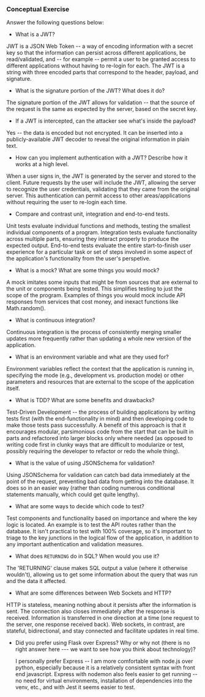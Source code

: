 ### Conceptual Exercise

Answer the following questions below:

- What is a JWT?

JWT is a JSON Web Token -- a way of encoding information with a secret key so that the information can persist across different applications, be read/validated, and -- for example -- permit a  user to be granted access to different applications without having to re-login for each. The JWT is a string with three encoded parts that correspond to the header, payload, and signature.

- What is the signature portion of the JWT?  What does it do?

The signature portion of the JWT allows for validation -- that the source of the request is the same as expected by the server, based on the secret key.

- If a JWT is intercepted, can the attacker see what's inside the payload?

Yes -- the data is encoded but not encrypted. It can be inserted into a publicly-available JWT decoder to reveal the original information in plain text.

- How can you implement authentication with a JWT?  Describe how it works at a high level. 
 
When a user signs in, the JWT is generated by the server and stored to the client. Future requests by the user will include the JWT, allowing the server to recognize the user credentials, validating that they came from the original server. This authentication can permit access to other areas/applications without requiring the user to re-login each time.

- Compare and contrast unit, integration and end-to-end tests.

Unit tests evaluate individual functions and methods, testing the smallest individual components of a program. Integration tests evaluate functionality across multiple parts, ensuring they interact properly to produce the expected output. End-to-end tests evaluate the entire start-to-finish user experience for a particular task or set of steps involved in some aspect of the application's functionality from the user's perspetive.

- What is a mock? What are some things you would mock?

A mock imitates some inputs that might be from sources that are external to the unit or components being tested. This simplifies testing to just the scope of the program. Examples of things you would mock include API responses from services that cost money, and inexact functions like Math.random().

- What is continuous integration?

Continuous integration is the process of consistently merging smaller updates more frequently rather than updating a whole new version of the application.

- What is an environment variable and what are they used for?

Environment variables reflect the context that the application is running in, specifying the mode (e.g., development vs. production mode) or other parameters and resources that are external to the scope of the application itself. 

- What is TDD? What are some benefits and drawbacks?

Test-Driven Development -- the process of building applications by writing tests first (with the end-functionality in mind) and then developing code to make those tests pass successfully. A benefit of this approach is that it encourages modular, parsimonious code from the start that can be built in parts and refactored into larger blocks only where needed (as opposed to writing code first in clunky ways that are difficult to modularize or test, possibly requiring the developer to refactor or redo the whole thing). 

- What is the value of using JSONSchema for validation?

Using JSONSchema for validation can catch bad data immediately at the point of the request, preventing bad data from getting into the database. It does so in an easier way (rather than coding numerous conditional statements manually, which could get quite lengthy).

- What are some ways to decide which code to test?

Test components and functionality based on importance and where the key logic is located. An example is to test the API routes rather than the database. It isn't practical to test with 100% coverage, so it's important to triage to the key junctions in the logical flow of the application, in addition to any important authentication and validation measures.

- What does `RETURNING` do in SQL? When would you use it?

The 'RETURNING' clause makes SQL output a value (where it otherwise wouldn't), allowing us to get some information about the query that was run and the data it affected.

- What are some differences between Web Sockets and HTTP?

HTTP is stateless, meaning nothing about it persists after the information is sent. The connection also closes immediately after the response is received. Information is transferred in one direction at a time (one request to the server, one response received back). Web sockets, in contrast, are stateful, bidirectional, and stay connected and facilitate updates in real time.

- Did you prefer using Flask over Express? Why or why not (there is no right
  answer here --- we want to see how you think about technology)?
  
  I personally prefer Express -- I am more comfortable with node.js over python, especially because it is a relatively consistent syntax with front end javascript. Express with nodemon also feels easier to get running -- no need for virtual environments, installation of dependencies into the venv, etc., and with Jest it seems easier to test.
